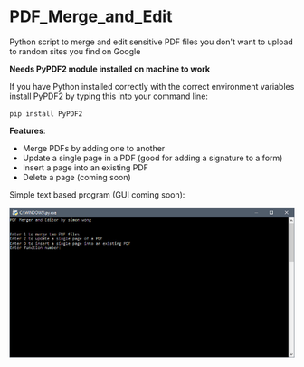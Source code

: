 # PDF_Merge_and_Edit
Python script to merge and edit sensitive PDF files you don't want to upload to random sites you find on Google


**Needs PyPDF2 module installed on machine to work**

If you have Python installed correctly with the correct environment variables install PyPDF2 by typing this into your command line:
```
pip install PyPDF2
```
**Features**:

* Merge PDFs by adding one to another
* Update a single page in a PDF (good for adding a signature to a form)
* Insert a page into an existing PDF
* Delete a page (coming soon)



Simple text based program (GUI coming soon):

![screenshot](console.jpg)

